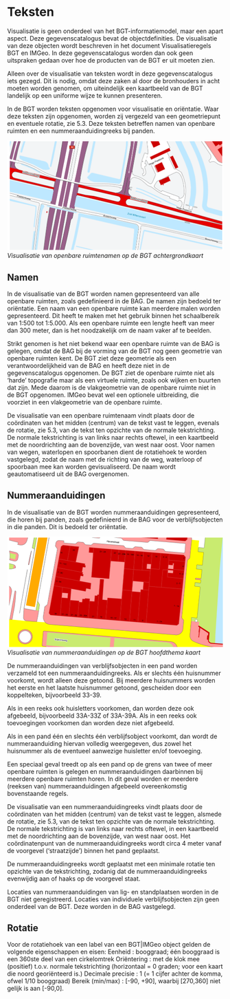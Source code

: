 Teksten
=======

Visualisatie is geen onderdeel van het BGT-informatiemodel, maar een apart
aspect. Deze gegevenscatalogus bevat de objectdefinities. De visualisatie van
deze objecten wordt beschreven in het document Visualisatieregels BGT en IMGeo.
In deze gegevenscatalogus worden dan ook geen uitspraken gedaan over hoe de
producten van de BGT er uit moeten zien.

Alleen over de visualisatie van teksten wordt in deze gegevenscatalogus iets
gezegd. Dit is nodig, omdat deze zaken al door de bronhouders in acht moeten
worden genomen, om uiteindelijk een kaartbeeld van de BGT landelijk op een
uniforme wijze te kunnen presenteren.

In de BGT worden teksten opgenomen voor visualisatie en oriëntatie. Waar deze
teksten zijn opgenomen, worden zij vergezeld van een geometriepunt en eventuele
rotatie, zie 5.3. Deze teksten betreffen namen van openbare ruimten en een
nummeraanduidingreeks bij panden.

![Visualisatie van openbare ruimtenamen op de BGT achtergrondkaart](media/2246f72e43b403281a04a5a9b6f9b1bf.png)
*Visualisatie van openbare ruimtenamen op de BGT achtergrondkaart*

Namen
-----

In de visualisatie van de BGT worden namen gepresenteerd van alle openbare
ruimten, zoals gedefinieerd in de BAG. De namen zijn bedoeld ter oriëntatie. Een naam
van een openbare ruimte kan meerdere malen worden gepresenteerd. Dit heeft te
maken met het gebruik binnen het schaalbereik van 1:500 tot 1:5.000. Als een
openbare ruimte een lengte heeft van meer dan 300 meter, dan is het noodzakelijk
om de naam vaker af te beelden.

Strikt genomen is het niet bekend waar een openbare ruimte van de BAG is
gelegen, omdat de BAG bij de vorming van de BGT nog geen geometrie van openbare
ruimten kent. De BGT ziet deze geometrie als een verantwoordelijkheid van de BAG
en heeft deze niet in de gegevenscatalogus opgenomen. De BGT ziet de openbare
ruimte niet als ‘harde’ topografie maar als een virtuele ruimte, zoals ook
wijken en buurten dat zijn. Mede daarom is de vlakgeometrie van de openbare
ruimte niet in de BGT opgenomen. IMGeo bevat wel een optionele uitbreiding, die
voorziet in een vlakgeometrie van de openbare ruimte.

De visualisatie van een openbare ruimtenaam vindt plaats door de coördinaten van
het midden (centrum) van de tekst vast te leggen, evenals de rotatie, zie 5.3,
van de tekst ten opzichte van de normale tekstrichting. De normale tekstrichting
is van links naar rechts oftewel, in een kaartbeeld met de noordrichting aan de
bovenzijde, van west naar oost. Voor namen van wegen, waterlopen en spoorbanen
dient de rotatiehoek te worden vastgelegd, zodat de naam met de richting van de
weg, waterloop of spoorbaan mee kan worden gevisualiseerd. De naam wordt
geautomatiseerd uit de BAG overgenomen.

Nummeraanduidingen
------------------

In de visualisatie van de BGT worden nummeraanduidingen gepresenteerd, die horen
bij panden, zoals gedefinieerd in de BAG voor de verblijfsobjecten in die
panden. Dit is bedoeld ter oriëntatie.

![Visualisatie van nummeraanduidingen op de BGT hoofdthema kaart](media/a32c2e8fc4bbc9bb2f1bb6522c0e1976.png)
*Visualisatie van nummeraanduidingen op de BGT hoofdthema kaart*

De nummeraanduidingen van verblijfsobjecten in een pand worden verzameld tot een
nummeraanduidingreeks. Als er slechts één huisnummer voorkomt, wordt alleen deze
getoond. Bij meerdere huisnummers worden het eerste en het laatste huisnummer
getoond, gescheiden door een koppelteken, bijvoorbeeld 33-39.

Als in een reeks ook huisletters voorkomen, dan worden deze ook afgebeeld,
bijvoorbeeld 33A-33Z of 33A-39A. Als in een reeks ook toevoegingen voorkomen dan
worden deze niet afgebeeld.

Als in een pand één en slechts één verblijfsobject voorkomt, dan wordt de
nummeraanduiding hiervan volledig weergegeven, dus zowel het huisnummer als de
eventueel aanwezige huisletter en/of toevoeging.

Een speciaal geval treedt op als een pand op de grens van twee of meer openbare
ruimten is gelegen en nummeraanduidingen daarbinnen bij meerdere openbare
ruimten horen. In dit geval worden er meerdere (reeksen van) nummeraanduidingen
afgebeeld overeenkomstig bovenstaande regels.

De visualisatie van een nummeraanduidingreeks vindt plaats door de coördinaten
van het midden (centrum) van de tekst vast te leggen, alsmede de rotatie, zie
5.3, van de tekst ten opzichte van de normale tekstrichting. De normale
tekstrichting is van links naar rechts oftewel, in een kaartbeeld met de
noordrichting aan de bovenzijde, van west naar oost. Het coördinatenpunt van de
nummeraanduidingreeks wordt circa 4 meter vanaf de voorgevel (‘straatzijde’)
binnen het pand geplaatst.

De nummeraanduidingreeks wordt geplaatst met een minimale rotatie ten opzichte
van de tekstrichting, zodanig dat de nummeraanduidingreeks evenwijdig aan of
haaks op de voorgevel staat.

Locaties van nummeraanduidingen van lig- en standplaatsen worden in de BGT niet
geregistreerd. Locaties van individuele verblijfsobjecten zijn geen onderdeel
van de BGT. Deze worden in de BAG vastgelegd.

Rotatie
-------

Voor de rotatiehoek van een label van een BGT\|IMGeo object gelden de volgende
eigenschappen en eisen: Eenheid : booggraad; één booggraad is een 360ste deel
van een cirkelomtrek Oriëntering : met de klok mee (positief) t.o.v. normale
tekstrichting (horizontaal = 0 graden; voor een kaart die noord georiënteerd
is.) Decimale precisie : 1 (= 1 cijfer achter de komma, ofwel 1/10 booggraad)
Bereik (min/max) : [-90, +90], waarbij [270,360] niet gelijk is aan [-90,0].
